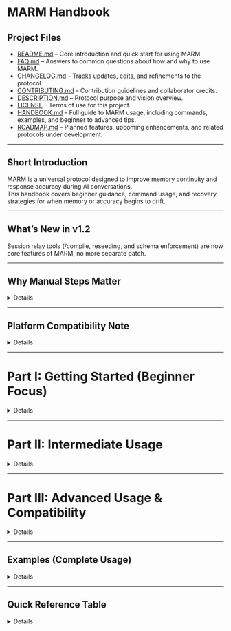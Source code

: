# MARM Handbook

## Project Files

- [README.md](README.md) – Core introduction and quick start for using MARM.  
- [FAQ.md](FAQ.md) – Answers to common questions about how and why to use MARM.  
- [CHANGELOG.md](CHANGELOG.md) – Tracks updates, edits, and refinements to the protocol.  
- [CONTRIBUTING.md](CONTRIBUTING.md) – Contribution guidelines and collaborator credits.  
- [DESCRIPTION.md](DESCRIPTION.md) – Protocol purpose and vision overview.  
- [LICENSE](LICENSE) – Terms of use for this project.
- [HANDBOOK.md](HANDBOOK.md) – Full guide to MARM usage, including commands, examples, and beginner to advanced tips.
- [ROADMAP.md](ROADMAP.md) – Planned features, upcoming enhancements, and related protocols under development.

---

## Short Introduction

MARM is a universal protocol designed to improve memory continuity and response accuracy during AI conversations.  
This handbook covers beginner guidance, command usage, and recovery strategies for when memory or accuracy begins to drift.

---

## What’s New in v1.2  
Session relay tools (/compile, reseeding, and schema enforcement) are now core features of MARM, no more separate patch.

---

## Why Manual Steps Matter
 <details>
  
MARM is built around user intent and transparency. It avoids hidden automation to ensure that every action is visible, reviewable, and user-directed.

Here’s what the manual steps do—and why they matter:

- **`/log [SessionName]`** – Assigns structure to your session. Helps you segment topics, track decisions, and prepare for cross-session reuse.
- **`/compile [SessionName] --summary`** – Creates a compact, shareable summary. Used to reseed new chats or review session history without full scrollback.
- **`/show reasoning`** – Reveals how the AI formed its last answer. Promotes logical transparency and lets you challenge flawed reasoning.
- **`/contextual reply`** – Replaces default output logic with accuracy checks and reasoning trails. Ideal when precision matters.
- **`/start marm`** – Activates all of the above. This sets MARM’s behavior rules in motion from message one.

These steps give you control over how memory is shaped, used, and recovered. MARM performs best when used deliberately.
 </details>

---

## Platform Compatibility Note
 <details>
  
MARM works across all major LLM platforms, including ChatGPT, Claude, Gemini, and Grok.

It does **not** depend on native memory features. Instead, it uses manual logging, structured prompts, and reseeding to maintain context. This ensures consistency regardless of platform behavior or update cycles.

As memory capabilities evolve, MARM remains stable by design-users always retain control.
</details>

---

# Part I: Getting Started (Beginner Focus)

<details>

## Session Memory Kernel – Setup

MARM uses a manual session kernel to simulate memory across chats. It doesn't rely on built-in memory systems. Instead, you give it just enough structure to stay aligned. You activate it with:

### **Command:** `/start marm`  
Activates MARM’s session memory kernel and accuracy guardrails.  
*Use this as the first message in any new session.*

> **Quick Start Example:**  
> ```
> /start marm  
> ```
> That’s it. This primes the AI to retain context, reduce drift, and answer with more internal logic.

> **FAQ Insight:**  
> *“Do I need to install anything first?”*  
> No. MARM is just a set of structured prompts. Everything works inside the chat window, no setup or extensions required.

---

## Logging a Session

You can help MARM track and resume your work by creating a session log.

### **Command:** `/log [SessionName]`  
Creates a session label (think of it like naming a folder).

> **Example:**  
> ```
> /log BrainstormX  
> ```

> **Beginner Tip:**  
> If you're starting a conversation on a topic like job hunting or planning a project, give it a simple name with `/log`.

---

### **Command:** `/log [YYYY-MM-DD | User | Intent | Outcome]`  
Adds a detailed line item to your session. This is optional but powerful.

> **Example:**  
> ```
> /log [2025-06-19 | Ryan | Drafted pitch | Got early feedback]  
> ```

> **When to Use:**  
> After a major step, a breakthrough, or a decision worth tracking across sessions.

> **FAQ Insight:**  
> *“What happens if I mess up the format?”*  
> MARM checks for errors. If your log is off, it’ll suggest a fix or auto-correct missing parts (like today’s date).

---

## Compiling Progress

If you’ve logged more than one thing, MARM can summarize it back to you.

### **Command:** `/compile [SessionName] --summary`

> **Example:**  
> ```
> /compile BrainstormX --summary  
> ```

You’ll get a one-line recap per log entry. You can also narrow the output:

> ```
> /compile BrainstormX --summary --fields=Intent,Outcome  
> ```

This keeps your memory tight when jumping between sessions.

> **FAQ Insight:**  
> *“Can I use these summaries in new chats?”*  
> Yes-MARM will also auto-generate a ‘reseed block’ after compiling. Paste it into a new session to reconnect context.

---

## Accuracy Guardrails

When you need higher factual precision or want to see how the AI formed its answer:

### **Command:** `/guarded reply`  
Replaces default response mode with accuracy logic.

> **Use this when:**  
> - The AI seems unsure  
> - You're in a critical phase  
> - You need a traceable, transparent answer

### **Command:** `/show reasoning`  
Reveals how the AI built its last answer.

> **Quick Start Example:**  
> ```
> /show reasoning  
> ```
> This is useful when something feels off or when documenting decision chains.

---

## Reseeding Context (After a Break)

When you return later or open a new chat, you can bring back your last session:

> **Quick Start Workflow:**  
> 1. Use `/compile [SessionName] --summary`  
> 2. Copy the generated reseed block  
> 3. Paste it as your *first message* in the new thread

That’s how MARM picks up right where you left off.

</details>

---

# Part II: Intermediate Usage

<details>

## What MARM Is Good For (Real-World Use Cases)

MARM isn't just a memory patch, it's a protocol for managing structured interaction with AI across time. Here are key ways it's used by intermediate users:

### Multi-Session Workflows
Track projects, tasks, or concepts across multiple conversations.

> **Example:**  
> Use `/log PortfolioBuild` to track everything related to your resume, job hunt, and AI-generated cover letters. Even if you space it out across days or weeks.

---

### Reduced Hallucination Mode
When factual accuracy is critical, MARM’s structure suppresses guesswork and forces clearer logic.

> **Example:**  
> Writing a business summary with `/guarded reply` and checking the logic with `/show reasoning` ensures the AI isn’t improvising.

---

### Topic Segmentation
Separate ideas or goals into labeled sessions so you don’t cross streams.

> **Example:**  
> Log `/log [2025-06-20 | Ryan | Shifted from Coin App to Prompt Testing]` to mark pivots in a long planning thread.

---

## What “Consistent User Input” Really Means

MARM works best when **you guide the structure clearly**. Here’s what that looks like:

### Recommended Patterns


- **Start clean**: Always begin with `/start marm`  
- **Label sessions**: early using `/log SessionName`  
- **Recap or reset**: after major topic shifts or long breaks  
- **Use full commands**: avoid vague shorthand or implied requests  
- **Avoid fragmented messages**: combine context into one block when possible

---

### Patterns That Hurt MARM

- Jumping topics with no signal (“So anyway-about that movie…”)  
- Assuming the AI recalls something without reseeding  
- Switching tone mid-thread (formal → casual → command)  
- Forgetting to use `/log` for outcome tracking

---

## Why MARM Uses Manual Steps (And Why That’s Good)

Some users ask: *“Why doesn’t MARM just do this stuff for me?”* The short answer: **guiderails, transparency, and portability.**

### Manual Steps = Shared Responsibility

MARM uses commands like `/log` and `/compile` to let you **actively shape what matters**. That means:

- **You decide what gets remembered**  
- **You control when summaries happen**  
- **You review the logic, not just the output**

It’s not about complexity, it’s about reliability. MARM is predictable **because** it avoids invisible automation.

---

> **Key Principle:**  
> MARM favors *deliberate context discipline* over assumed automation. That’s what makes it work across platforms, even when memory features vary or fail.

</details>

---

# Part III: Advanced Usage & Compatibility

<details>

## Session Relay Tools and Cross-Session Handoff

MARM includes advanced tools to bridge sessions, especially when working across different threads, tabs, or days.

### Command: `/compile [SessionName] --summary`

Outputs a clean, line-by-line summary of previous logs. Ideal for compressing session history before a reset or export.

Optional flag:  
`--fields=Intent,Outcome` filters output to key details only.

> Example:  
> ```
> /compile PromptFlow --summary --fields=Intent,Outcome  
> ```

This produces a token-safe recap of what happened and why.

---

### Auto-Reseed Prompt (System Output)

After compiling, MARM automatically generates a formatted context block. This can be copied and pasted into a new thread to resume progress.

There is no need for a separate command. This block is optimized to reduce token usage and realign AI responses with prior context.

---

### Schema Enforcement

All structured `/log` entries must follow this format:  
`[YYYY-MM-DD | User | Intent | Outcome]`

Invalid logs trigger correction prompts or auto-fill logic to preserve clean session data. This ensures compatibility with summary and reseed tools.

---

## Platform Behavior and Compatibility Differences

MARM is designed to run consistently across major LLMs, but the results may still vary depending on system capabilities and memory handling.

### Memory-enabled platforms (e.g., ChatGPT with memory on)

- May recall prior behavior implicitly
- Still benefit from explicit `/log` and `/compile` commands to reinforce structure

### Stateless platforms (e.g., Claude, some API calls)

- Fully dependent on user-applied structure
- Reseed blocks are especially critical for continuity

MARM remains effective regardless, because it requires no system-specific hooks. Its effectiveness comes from consistent user patterns.

---

## Extending MARM for Workflow Management

Advanced users may layer MARM into more complex systems:

- Journal-style daily logging for research projects  
- Multi-thread tracking using session names as project IDs  
- Paired use with AI agents where MARM governs the prompt structure

The protocol does not interfere with system prompts, plugins, or browser extensions. It wraps around them as a scaffolding layer to preserve logic and memory.

---

## Power-User Templates

Advanced workflows often reuse log formats, naming conventions, or reseed prompts. While MARM does not currently include templating logic, users can create personal templates for:

- Weekly planning  
- Decision logs  
- Testing sessions  
- Prompt architecture experiments

These templates can be stored outside MARM and called in via `/log` or `/compile`.

---

## Summary

Part III is about control at scale. By using MARM’s structural tools deliberately, you can build complex, multi-session workflows that remain accurate, traceable, and portable. Without needing native memory or external systems.

## Optional System Prompts (Advanced Integration)

MARM is compatible with systems that prompt users to log context after multi-turn exchanges (e.g., "Would you like to log this session?"). This behavior is not included in MARM itself but can be layered by developers or platform providers to enhance usability.

</details>

---

## Examples (Complete Usage)
<details>

Below are end-to-end examples showing how to use MARM across different phases of an AI session.

---

### Start and Log a New Session

```plaintext
/start marm
/log ResumeBuild
```
Begin any new topic or workflow with a clear session name.

---

### Add a Structured Log Entry

```plaintext
/log [2025-06-19 | Ryan | Drafted new summary | Awaiting review]
```
Track milestones, pivots, or decision points. Especially useful for long threads.

---

### Summarize Logs for Review or Export

```plaintext
/compile ResumeBuild --summary
```

Add filters if needed:

```plaintext
/compile ResumeBuild --summary --fields=Intent,Outcome
```
Use this to recap or prep for reseeding into a new thread.

---

### Reseed Context After a Break

```plaintext
(start new session)
/start marm
/log ResumeBuild
(paste reseed block from last /compile)
```
This restores continuity between chats or platforms.

---

### Enable Accuracy Logic for Critical Replies

```plaintext
/contextual reply
```
Use this when accuracy, alignment, or traceability is critical.

---

### Show the Reasoning Behind a Response

```plaintext
/show reasoning
```
Displays the logic chain used in the last answer. Ideal for debugging or validation.

---

### Segment Topics Mid-Conversation

```plaintext
/log [2025-06-19 | Ryan | Switched from coin app to prompt testing]
```
Used to mark transitions or pivot points without ending the session.

---

### Guard Against Session Drift in Long Threads

```plaintext
/compile SessionName --summary
```
Repeat this every 8–10 turns or after major changes to reinforce context and support reseeding.

</details>

---

## Quick Reference Table 
<details>

| Feature                            | Command Example                             |   
|------------------------------------|---------------------------------------------|  
| Start MARM                         | `/start marm`                               |   
| Log a session (basic)              | `/log SessionA`                             |   
| Log a session (detailed)           | `/log [YYYY-MM-DD \| User \| Intent \| Outcome]`|  
| Compile summary                    | `/compile ProjectX --summary`               |     
| Compile with field filters         | `--fields=Intent,Outcome`                   |    
| Guarded reply                      | `/guarded reply`                            |  
| Show reasoning                     | `/show reasoning`                           |   
| Reseed context                     | *(auto after compile)*                      |  
| Session export & reuse             | *(reseeding from compile output)*           |  
| Platform behavior differences      | *(n/a)*                                     | 

</details>
